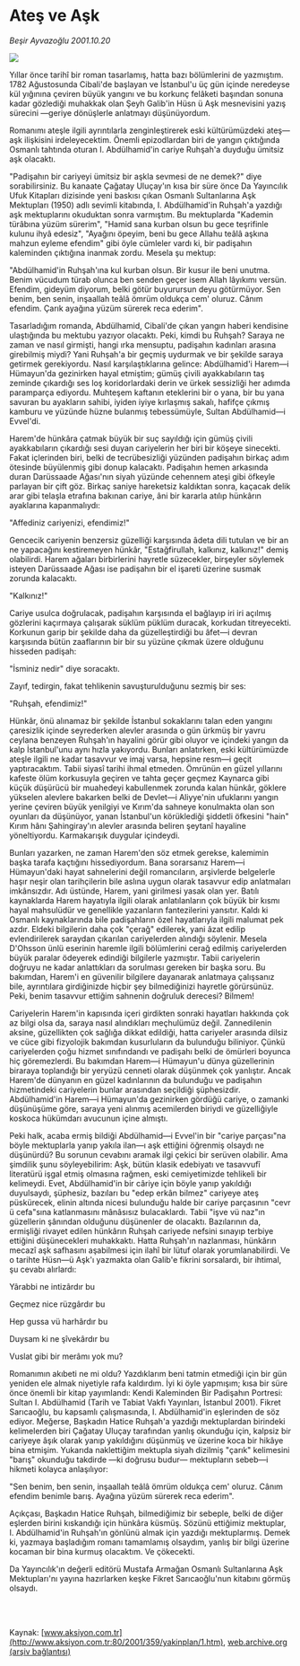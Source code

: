# Ateş ve Aşk

*Beşir Ayvazoğlu 2001.10.20*

<div>
 <img border="0" src="/web/20020329155437im_/http://www.aksiyon.com.tr/yazar/besirayvazoglu.jpg"/>
 <p class="spot">
  Yıllar önce tarihî bir roman tasarlamış, hatta bazı bölümlerini de yazmıştım. 1782 Ağustosunda Cibali'de başlayan ve İstanbul'u üç gün içinde neredeyse kül yığınına çeviren büyük yangını ve bu korkunç felâketi başından sonuna kadar gözlediği muhakkak olan Şeyh Galib'in Hüsn ü Aşk mesnevisini yazış sürecini —geriye dönüşlerle anlatmayı düşünüyordum.
 </p>
 <p class="metin">
 </p>
 <p class="metin">
  Romanımı ateşle ilgili ayrıntılarla zenginleştirerek eski kültürümüzdeki ateş—aşk ilişkisini irdeleyecektim. Önemli epizodlardan biri de yangın çıktığında Osmanlı tahtında oturan I. Abdülhamid'in cariye Ruhşah'a duyduğu ümitsiz aşk olacaktı.
 </p>
 <p class="metin">
  "Padişahın bir cariyeyi ümitsiz bir aşkla sevmesi de ne demek?" diye sorabilirsiniz. Bu kanaate Çağatay Uluçay'ın kısa bir süre önce Da Yayıncılık Ufuk Kitapları dizisinde yeni baskısı çıkan Osmanlı Sultanlarına Aşk Mektupları (1950) adlı sevimli kitabında, I. Abdülhamid'in Ruhşah'a yazdığı aşk mektuplarını okuduktan sonra varmıştım. Bu mektuplarda "Kademin türâbına yüzüm sürerim", "Hamid sana kurban olsun bu gece teşrifinle kulunu ihyâ edesiz", "Ayağını öpeyim, beni bu gece Allahu teâlâ aşkına mahzun eyleme efendim" gibi öyle cümleler vardı ki, bir padişahın kaleminden çıktığına inanmak zordu. Mesela şu mektup:
 </p>
 <p class="metin">
  "Abdülhamid'in Ruhşah'ına kul kurban olsun. Bir kusur ile beni unutma. Benim vücudum türab olunca ben senden geçer isem Allah lâyıkımı versün. Efendim, gideyüm diyorum, belki götür buyurursun deyu götürmüyor. Sen benim, ben senin, inşaallah teâlâ ömrüm oldukça cem' oluruz. Cânım efendim. Çarık ayağına yüzüm sürerek reca ederim".
 </p>
 <p class="metin">
  Tasarladığım romanda, Abdülhamid, Cibali'de çıkan yangın haberi kendisine ulaştığında bu mektubu yazıyor olacaktı. Peki, kimdi bu Ruhşah? Saraya ne zaman ve nasıl girmişti, hangi ırka mensuptu, padişahın kadınları arasına girebilmiş miydi? Yani Ruhşah'a bir geçmiş uydurmak ve bir şekilde saraya getirmek gerekiyordu. Nasıl karşılaştıklarına gelince: Abdülhamid'i Harem—i Hümayun'da gezinirken hayal etmiştim; gümüş çivili ayakkabıların taş zeminde çıkardığı ses loş koridorlardaki derin ve ürkek sessizliği her adımda paramparça ediyordu. Muhteşem kaftanın eteklerini bir o yana, bir bu yana savuran bu ayakların sahibi, iyiden iyiye kırlaşmış sakalı, hafifçe çıkmış kamburu ve yüzünde hüzne bulanmış tebessümüyle, Sultan Abdülhamid—i Evvel'di.
 </p>
 <p class="metin">
  Harem'de hünkâra çatmak büyük bir suç sayıldığı için gümüş çivili ayakkabıların çıkardığı sesi duyan cariyelerin her biri bir köşeye sinecekti. Fakat içlerinden biri, belki de tecrübesizliği yüzünden padişahın birkaç adım ötesinde büyülenmiş gibi donup kalacaktı. Padişahın hemen arkasında duran Darüssaade Ağası'nın siyah yüzünde cehennem ateşi gibi öfkeyle parlayan bir çift göz. Birkaç saniye hareketsiz kaldıktan sonra, kaçacak delik arar gibi telaşla etrafına bakınan cariye, âni bir kararla atılıp hünkârın ayaklarına kapanmalıydı:
 </p>
 <p class="metin">
  "Affediniz cariyenizi, efendimiz!"
 </p>
 <p class="metin">
  Gencecik cariyenin benzersiz güzelliği karşısında âdeta dili tutulan ve bir an ne yapacağını kestiremeyen hünkâr, "Estağfirullah, kalkınız, kalkınız!" demiş olabilirdi. Harem ağaları birbirlerini hayretle süzecekler, birşeyler söylemek isteyen Darüssaade Ağası ise padişahın bir el işareti üzerine susmak zorunda kalacaktı.
 </p>
 <p class="metin">
  "Kalkınız!"
 </p>
 <p class="metin">
  Cariye usulca doğrulacak, padişahın karşısında el bağlayıp iri iri açılmış gözlerini kaçırmaya çalışarak süklüm püklüm duracak, korkudan titreyecekti. Korkunun garip bir şekilde daha da güzelleştirdiği bu âfet—i devran karşısında bütün zaaflarının bir bir su yüzüne çıkmak üzere olduğunu hisseden padişah:
 </p>
 <p class="metin">
  "İsminiz nedir" diye soracaktı.
 </p>
 <p class="metin">
  Zayıf, tedirgin, fakat tehlikenin savuşturulduğunu sezmiş bir ses:
 </p>
 <p class="metin">
  "Ruhşah, efendimiz!"
 </p>
 <p class="metin">
  Hünkâr, önü alınamaz bir şekilde İstanbul sokaklarını talan eden yangını çaresizlik içinde seyrederken alevler arasında o gün ürkmüş bir yavru ceylana benzeyen Ruhşah'ın hayalini görür gibi oluyor ve içindeki yangın da kalp İstanbul'unu aynı hızla yakıyordu. Bunları anlatırken, eski kültürümüzde ateşle ilgili ne kadar tasavvur ve imaj varsa, hepsine resm—i geçit yaptıracaktım. Tabii siyasî tarihi ihmal etmeden. Ömrünün en güzel yıllarını kafeste ölüm korkusuyla geçiren ve tahta geçer geçmez Kaynarca gibi küçük düşürücü bir muahedeyi kabullenmek zorunda kalan hünkâr, göklere yükselen alevlere bakarken belki de Devlet—i Aliyye'nin ufuklarını yangın yerine çeviren büyük yenilgiyi ve Kırım'da sahneye konulmakta olan son oyunları da düşünüyor, yanan İstanbul'un körüklediği şiddetli öfkesini "hain" Kırım hânı Şahingiray'ın alevler arasında beliren şeytanî hayaline yöneltiyordu. Karmakarışık duygular içindeydi.
 </p>
 <p class="metin">
  Bunları yazarken, ne zaman Harem'den söz etmek gerekse, kalemimin başka tarafa kaçtığını hissediyordum. Bana sorarsanız Harem—i Hümayun'daki hayat sahnelerini değil romancıların, arşivlerde belgelerle haşır neşir olan tarihçilerin bile aslına uygun olarak tasavvur edip anlatmaları imkânsızdır. Adı üstünde, Harem, yani girilmesi yasak olan yer. Batılı kaynaklarda Harem hayatıyla ilgili olarak anlatılanların çok büyük bir kısmı hayal mahsulüdür ve genellikle yazanların fantezilerini yansıtır. Kaldı ki Osmanlı kaynaklarında bile padişahların özel hayatlarıyla ilgili malumat pek azdır. Eldeki bilgilerin daha çok "çerağ" edilerek, yani âzat edilip evlendirilerek saraydan çıkarılan cariyelerden alındığı söylenir. Mesela D'Ohsson ünlü eserinin haremle ilgili bölümlerini cerağ edilmiş cariyelerden büyük paralar ödeyerek edindiği bilgilerle yazmıştır. Tabii cariyelerin doğruyu ne kadar anlattıkları da sorulması gereken bir başka soru. Bu bakımdan, Harem'i en güvenilir bilgilere dayanarak anlatmaya çalışsanız bile, ayrıntılara girdiğinizde hiçbir şey bilmediğinizi hayretle görürsünüz. Peki, benim tasavvur ettiğim sahnenin doğruluk derecesi? Bilmem!
 </p>
 <p class="metin">
  Cariyelerin Harem'in kapısında içeri girdikten sonraki hayatları hakkında çok az bilgi olsa da, saraya nasıl alındıkları meçhulümüz değil. Zannedilenin aksine, güzellikten çok sağlığa dikkat edildiği, hatta cariyeler arasında dilsiz ve cüce gibi fizyolojik bakımdan kusurluların da bulunduğu biliniyor. Çünkü cariyelerden çoğu hizmet sınıfındandı ve padişahı belki de ömürleri boyunca hiç göremezlerdi. Bu bakımdan Harem—i Hümayun'u dünya güzellerinin biraraya toplandığı bir yeryüzü cenneti olarak düşünmek çok yanlıştır. Ancak Harem'de dünyanın en güzel kadınlarının da bulunduğu ve padişahın hizmetindeki cariyelerin bunlar arasından seçildiği şüphesizdir. Abdülhamid'in Harem—i Hümayun'da gezinirken gördüğü cariye, o zamanki düşünüşüme göre, saraya yeni alınmış acemilerden biriydi ve güzelliğiyle koskoca hükümdarı avucunun içine almıştı.
 </p>
 <p class="metin">
  Peki halk, acaba ermiş bildiği Abdülhamid—i Evvel'in bir "cariye parçası"na böyle mektuplarla yanıp yakıla ilan—ı aşk ettiğini öğrenmiş olsaydı ne düşünürdü? Bu sorunun cevabını aramak ilgi çekici bir serüven olabilir. Ama şimdilik şunu söyleyebilirim: Aşk, bütün klasik edebiyatı ve tasavvufî literatürü işgal etmiş olmasına rağmen, eski cemiyetimizde tehlikeli bir kelimeydi. Evet, Abdülhamid'in bir câriye için böyle yanıp yakıldığı duyulsaydı, şüphesiz, bazıları bu "edep erkân bilmez" cariyeye ateş püskürecek, elinin altında nicesi bulunduğu halde bir cariye parçasının "cevr ü cefa"sına katlanmasını mânâsısız bulacaklardı. Tabii "işve vü naz"ın güzellerin şânından olduğunu düşünenler de olacaktı. Bazılarının da, ermişliği rivayet edilen hünkârın Ruhşah cariyede nefsini sınayıp terbiye ettiğini düşünecekleri muhakkaktı. Hatta Ruhşah'ın nazlanması, hünkârın mecazî aşk safhasını aşabilmesi için ilahî bir lütuf olarak yorumlanabilirdi. Ve o tarihte Hüsn—ü Aşk'ı yazmakta olan Galib'e fikrini sorsalardı, bir ihtimal, şu cevabı alırlardı:
 </p>
 <p class="metin">
  Yârabbi ne intizârdır bu
 </p>
 <p class="metin">
  Geçmez nice rüzgârdır bu
 </p>
 <p class="metin">
  Hep gussa vü harhârdır bu
 </p>
 <p class="metin">
  Duysam ki ne şîvekârdır bu
 </p>
 <p class="metin">
  Vuslat gibi bir merâmı yok mu?
 </p>
 <p class="metin">
  Romanımın akıbeti ne mi oldu? Yazdıklarım beni tatmin etmediği için bir gün yeniden ele almak niyetiyle rafa kaldırdım. İyi ki öyle yapmışım; kısa bir süre önce önemli bir kitap yayımlandı: Kendi Kaleminden Bir Padişahın Portresi: Sultan I. Abdülhamid (Tarih ve Tabiat Vakfı Yayınları, İstanbul 2001). Fikret Sarıcaoğlu, bu kapsamlı çalışmasında, I. Abdülhamid'in eşlerinden de söz ediyor. Meğerse, Başkadın Hatice Ruhşah'a yazdığı mektuplardan birindeki kelimelerden biri Çağatay Uluçay tarafından yanlış okunduğu için, kalpsiz bir cariyeye âşık olarak yanıp yakıldığını düşünmüş ve üzerine koca bir hikâye bina etmişim. Yukarıda naklettiğim mektupla siyah dizilmiş "çarık" kelimesini "barış" okunduğu takdirde —ki doğrusu budur— mektupların sebeb—i hikmeti kolayca anlaşılıyor:
 </p>
 <p class="metin">
  "Sen benim, ben senin, inşaallah teâlâ ömrüm oldukça cem' oluruz. Cânım efendim benimle barış. Ayağına yüzüm sürerek reca ederim".
 </p>
 <p class="metin">
  Açıkçası, Başkadın Hatice Ruhşah, bilmediğimiz bir sebeple, belki de diğer eşlerden birini kıskandığı için hünkâra küsmüş. Sözünü ettiğimiz mektuplar, I. Abdülhamid'in Ruhşah'ın gönlünü almak için yazdığı mektuplarmış. Demek ki, yazmaya başladığım romanı tamamlamış olsaydım, yanlış bir bilgi üzerine kocaman bir bina kurmuş olacaktım. Ve çökecekti.
 </p>
 <p class="metin">
  Da Yayıncılık'ın değerli editörü Mustafa Armağan Osmanlı Sultanlarına Aşk Mektupları'nı yayına hazırlarken keşke Fikret Sarıcaoğlu'nun kitabını görmüş olsaydı.
 </p>
 <p class="metin">
 </p>
 <br/>
 <br/>
</div>

Kaynak: [www.aksiyon.com.tr](http://www.aksiyon.com.tr:80/2001/359/yakinplan/1.htm), [web.archive.org (arşiv bağlantısı)](http://web.archive.org/web/20020329155437/http://www.aksiyon.com.tr:80/2001/359/yakinplan/1.htm)
